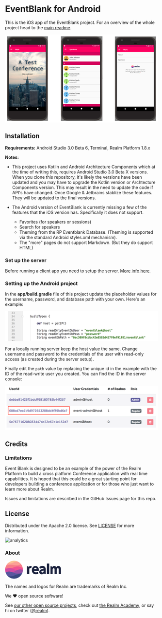 # EventBlank for Android

This is the iOS app of the EventBlank project. For an overview of the whole project head to the [main readme](../README.md).

![](../assets/app-android.png)

## Installation

**Requirements:** Android Studio 3.0 Beta 6, Terminal, Realm Platform 1.8.x

**Notes:** 
*  This project uses Kotlin and Android Architecture Components which at the time of writing this, requires Android Studio 3.0 Beta X versions.  When you clone this repository, it's likely the versions have been updated and you may have to upgrade the Kotlin version or Archtecture Components version.  This may result in the need to update the code if API's have changed.  Once Google & Jetbrains stablize these features.  They will be updated to the final versions.

*  The Android version of EventBlank is currently missing a few of the features that the iOS version has.  Specifically it does not support.
   *  Favorites (for speakers or sessions)
   *  Search for speakers
   *  Theming from the RP Eventblank Database.  (Theming is supported via the standard Android styles.xml mechanism).
   *  The "more" pages do not support Markdown.  (But they do support HTML)

### Set up the server

Before running a client app you need to setup the server. [More info here](../server/README.md).

### Setting up the Android project

In the **app/build.gradle** file of this project update the placeholder values for the username, password, and database path with your own. Here's an example:

![](../assets/android-config.png)

For a locally running server keep the host value the same. Change username and password to the credentials of the user with read-only access (as created during the server setup).

Finally edit the `path` value by replacing the unique id in the example with the ID of the read-write user you created. You can find the ID in the server console:

![](../assets/admin-id.png)

## Credits

### Limitations

Event Blank is designed to be an example of the power of the Realm Platform to build a cross platform Conference application with real time capabilities.  It is hoped that this could be a great starting point for developers building a conference application or for those who just want to learn more about Realm. 

Issues and limitations are described in the GitHub Issues page for this repo.

## License

Distributed under the Apache 2.0 license. See [LICENSE](../LICENSE) for more information.

![analytics](https://ga-beacon.appspot.com/UA-50247013-2/realm-teamwork-MR/README?pixel)

### About

<img src="../assets/realm.png" width="184" />

The names and logos for Realm are trademarks of Realm Inc.

We :heart: open source software!

See [our other open source projects](https://realm.github.io), check out [the Realm Academy](https://academy.realm.io), or say hi on twitter ([@realm](https://twitter.com/realm)).
